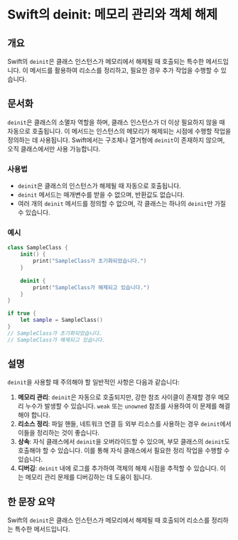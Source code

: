 <!--
Meta Description: # Swift의 deinit: 메모리 관리와 객체 해제 ## 개요 Swift의 `deinit`은 클래스 인스턴스가 메모리에서 해제될 때 호출되는 특수한 메서드입니다. 이 메서드를 활용하여 리소스를 정리하고, 필요한 경우 추가 작업을 수행할 수 있습니다. ## 문서화 `...
Meta Keywords: deinit, 있습니다, 메모리, 인스턴스가, sampleclass가
-->

# Swift의 deinit: 메모리 관리와 객체 해제

## 개요
Swift의 `deinit`은 클래스 인스턴스가 메모리에서 해제될 때 호출되는 특수한 메서드입니다. 이 메서드를 활용하여 리소스를 정리하고, 필요한 경우 추가 작업을 수행할 수 있습니다.

## 문서화
`deinit`은 클래스의 소멸자 역할을 하며, 클래스 인스턴스가 더 이상 필요하지 않을 때 자동으로 호출됩니다. 이 메서드는 인스턴스의 메모리가 해제되는 시점에 수행할 작업을 정의하는 데 사용됩니다. Swift에서는 구조체나 열거형에 `deinit`이 존재하지 않으며, 오직 클래스에서만 사용 가능합니다.

### 사용법
- `deinit`은 클래스의 인스턴스가 해제될 때 자동으로 호출됩니다.
- `deinit` 메서드는 매개변수를 받을 수 없으며, 반환값도 없습니다.
- 여러 개의 `deinit` 메서드를 정의할 수 없으며, 각 클래스는 하나의 `deinit`만 가질 수 있습니다.

### 예시
```swift
class SampleClass {
    init() {
        print("SampleClass가 초기화되었습니다.")
    }
    
    deinit {
        print("SampleClass가 해제되고 있습니다.")
    }
}

if true {
    let sample = SampleClass()
}
// SampleClass가 초기화되었습니다.
// SampleClass가 해제되고 있습니다.
```

## 설명
`deinit`을 사용할 때 주의해야 할 일반적인 사항은 다음과 같습니다:

1. **메모리 관리**: `deinit`은 자동으로 호출되지만, 강한 참조 사이클이 존재할 경우 메모리 누수가 발생할 수 있습니다. `weak` 또는 `unowned` 참조를 사용하여 이 문제를 해결해야 합니다.
2. **리소스 정리**: 파일 핸들, 네트워크 연결 등 외부 리소스를 사용하는 경우 `deinit`에서 이들을 정리하는 것이 좋습니다.
3. **상속**: 자식 클래스에서 `deinit`을 오버라이드할 수 있으며, 부모 클래스의 `deinit`도 호출해야 할 수 있습니다. 이를 통해 자식 클래스에서 필요한 정리 작업을 수행할 수 있습니다.
4. **디버깅**: `deinit` 내에 로그를 추가하여 객체의 해제 시점을 추적할 수 있습니다. 이는 메모리 관리 문제를 디버깅하는 데 도움이 됩니다.

## 한 문장 요약
Swift의 `deinit`은 클래스 인스턴스가 메모리에서 해제될 때 호출되어 리소스를 정리하는 특수한 메서드입니다.